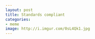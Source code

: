 ```yaml
---
layout: post
title: Standards compliant
categories:
- meme
image: http://i.imgur.com/0sL4Qk1.jpg
---
```

